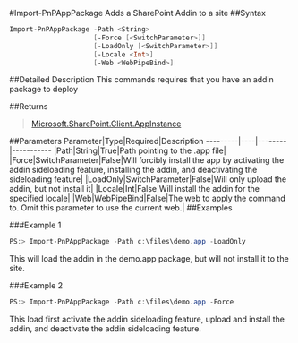 #Import-PnPAppPackage
Adds a SharePoint Addin to a site
##Syntax
```powershell
Import-PnPAppPackage -Path <String>
                     [-Force [<SwitchParameter>]]
                     [-LoadOnly [<SwitchParameter>]]
                     [-Locale <Int>]
                     [-Web <WebPipeBind>]
```


##Detailed Description
This commands requires that you have an addin package to deploy

##Returns
>[Microsoft.SharePoint.Client.AppInstance](https://msdn.microsoft.com/en-us/library/microsoft.sharepoint.client.appinstance.aspx)

##Parameters
Parameter|Type|Required|Description
---------|----|--------|-----------
|Path|String|True|Path pointing to the .app file|
|Force|SwitchParameter|False|Will forcibly install the app by activating the addin sideloading feature, installing the addin, and deactivating the sideloading feature|
|LoadOnly|SwitchParameter|False|Will only upload the addin, but not install it|
|Locale|Int|False|Will install the addin for the specified locale|
|Web|WebPipeBind|False|The web to apply the command to. Omit this parameter to use the current web.|
##Examples

###Example 1
```powershell
PS:> Import-PnPAppPackage -Path c:\files\demo.app -LoadOnly
```
This will load the addin in the demo.app package, but will not install it to the site.
 

###Example 2
```powershell
PS:> Import-PnPAppPackage -Path c:\files\demo.app -Force
```
This load first activate the addin sideloading feature, upload and install the addin, and deactivate the addin sideloading feature.
    
